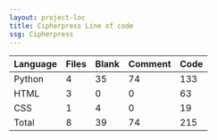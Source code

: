 ```yaml
---
layout: project-loc
title: Cipherpress Line of code
ssg: Cipherpress
---
```

<div class="table-responsive">
<table class="table">
<thead><tr>
<th>Language</th>
<th>Files</th>
<th>Blank</th>
<th>Comment</th>
<th>Code</th>
</tr></thead><tbody>
<tr><td>Python</td><td> 4</td><td> 35</td><td> 74</td><td> 133</td></tr>
<tr><td>HTML</td><td> 3</td><td> 0</td><td> 0</td><td> 63</td></tr>
<tr><td>CSS</td><td> 1</td><td> 4</td><td> 0</td><td> 19</td></tr>
<tr><td>Total</td><td>8</td><td>39</td><td>74</td><td>215</td></tr>
</tbody></table></div>
